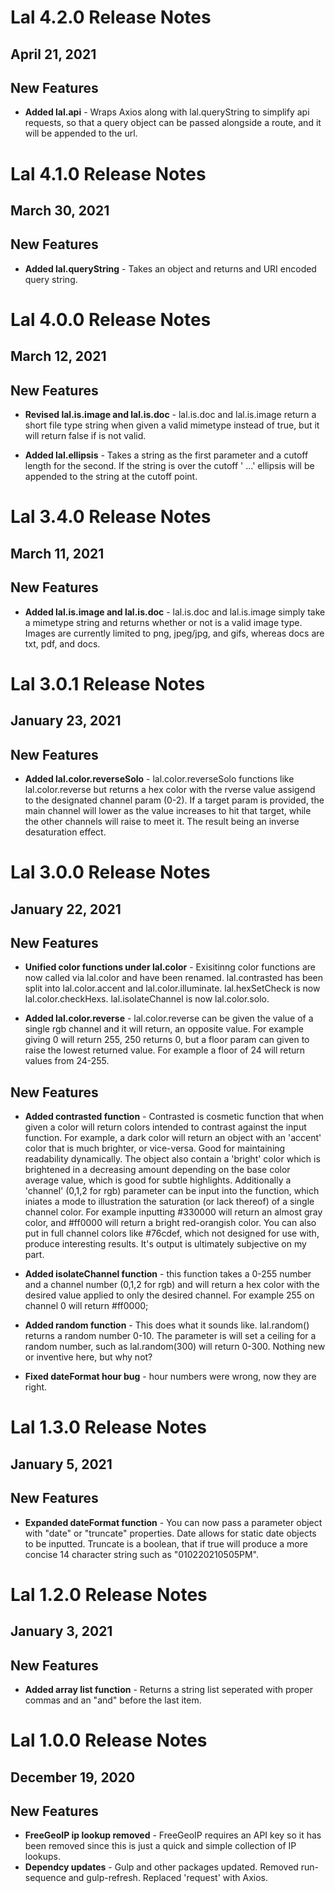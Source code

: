 # Lal 4.2.0 Release Notes
## April 21, 2021

## New Features
* **Added lal.api** - Wraps Axios along with lal.queryString to simplify api requests, so that a query object can be passed alongside a route, and it will be appended to the url.

# Lal 4.1.0 Release Notes
## March 30, 2021

## New Features
* **Added lal.queryString** - Takes an object and returns and URI encoded query string.

# Lal 4.0.0 Release Notes
## March 12, 2021

## New Features
* **Revised lal.is.image and lal.is.doc** - lal.is.doc and lal.is.image return a short file type string when given a valid mimetype instead of true, but it will return false if is not valid. 

* **Added lal.ellipsis** - Takes a string as the first parameter and a cutoff length for the second. If the string is over the cutoff ' ...' ellipsis will be appended to the string at the cutoff point.

# Lal 3.4.0 Release Notes
## March 11, 2021

## New Features
* **Added lal.is.image and lal.is.doc** - lal.is.doc and lal.is.image simply take a mimetype string and returns whether or not is a valid image type. Images are currently limited to png, jpeg/jpg, and gifs, whereas docs are txt, pdf, and docs.

# Lal 3.0.1 Release Notes
## January 23, 2021

## New Features
* **Added lal.color.reverseSolo** - lal.color.reverseSolo functions like lal.color.reverse but returns a hex color with the rverse value assigend to the designated channel param (0-2). If a target param is provided, the main channel will lower as the value increases to hit that target, while the other channels will raise to meet it. The result being an inverse desaturation effect.

# Lal 3.0.0 Release Notes
## January 22, 2021

## New Features
* **Unified color functions under lal.color** - Exisitinng color functions are now called via lal.color and have been renamed. lal.contrasted has been split into lal.color.accent and lal.color.illuminate. lal.hexSetCheck is now lal.color.checkHexs. lal.isolateChannel is now lal.color.solo.

* **Added lal.color.reverse** - lal.color.reverse can be given the value of a single rgb channel and it will return, an opposite value. For example giving 0 will return 255, 250 returns 0, but a floor param can given to raise the lowest returned value. For example a floor of 24 will return values from 24-255. 

## New Features
* **Added contrasted function** - Contrasted is cosmetic function that when given a color will return colors intended to contrast against the input function. For example, a dark color will return an object with an 'accent' color that is much brighter, or vice-versa. Good for maintaining readability dynamically. The object also contain a 'bright' color which is brightened in a decreasing amount depending on the base color average value, which is good for subtle highlights.
Additionally a 'channel' (0,1,2 for rgb) parameter can be input into the function, which iniates a mode to illustration the saturation (or lack thereof) of a single channel color. For example inputting #330000 will return an almost gray color, and #ff0000 will return a bright red-orangish color. You can also put in full channel colors like #76cdef, which not designed for use with, produce interesting results.
It's output is ultimately subjective on my part.

* **Added isolateChannel function** - this function takes a 0-255 number and a channel number (0,1,2 for rgb) and will return a hex color with the desired value applied to only the desired channel. For example 255 on channel 0 will return #ff0000;

* **Added random function** - This does what it sounds like. lal.random() returns a random number 0-10. The parameter is will set a ceiling for a random number, such as lal.random(300) will return 0-300. Nothing new or inventive here, but why not?

* **Fixed dateFormat hour bug** - hour numbers were wrong, now they are right.

# Lal 1.3.0 Release Notes
## January 5, 2021

## New Features
* **Expanded dateFormat function** - You can now pass a parameter object with "date" or  "truncate" properties. Date allows for static date objects to be inputted. Truncate is a boolean, that if true will produce a more concise  14 character string such as "010220210505PM".

# Lal 1.2.0 Release Notes
## January 3, 2021

## New Features
* **Added array list function** - Returns a string list seperated with proper commas and an "and" before the last item.

# Lal 1.0.0 Release Notes
## December 19, 2020

## New Features
* **FreeGeoIP ip lookup removed** - FreeGeoIP requires an API key so it has been removed since this is just a quick and simple collection of IP lookups.
* **Dependcy updates** - Gulp and other packages updated. Removed run-sequence and gulp-refresh. Replaced 'request' with Axios.
